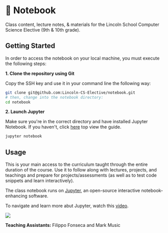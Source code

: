 # 📙 Notebook

Class content, lecture notes, & materials for the Lincoln School Computer Science Elective (9th & 10th grade).

## Getting Started

In order to access the notebook on your local machine, you must execute the following steps:

**1. Clone the repository using Git**

Copy the SSH key and use it in your command line the following way:

```bash
git clone git@github.com:Lincoln-CS-Elective/notebook.git
# then, change into the notebook directory:
cd notebook
```

**2. Launch Jupyter**

Make sure you're in the correct directory and have installed Jupyter Notebook. If you haven't, click [here]() top view the guide.

```bash
jupyter notebook
```

## Usage

This is your main access to the curriculum taught through the entire duration of the course. Use it to follow along with lectures, projects, and teachings and prepare for projects/assessments (as well as to test code snippets and learn interactively).

The class notebook runs on [Jupyter](https://jupyter.org/), an open-source interactive notebook-enhancing software.

To navigate and learn more abut Jupyter, watch this [video](https://www.youtube.com/watch?v=jZ952vChhuI&ab_channel=MichaelFudge).

[![](https://i.ytimg.com/an_webp/HW29067qVWk/mqdefault_6s.webp?du=3000&sqp=COn-z_4F&rs=AOn4CLChfCaIyq7YYYualR6WqpbDKgniTw)](https://www.youtube.com/watch?v=jZ952vChhuI&ab_channel=MichaelFudgeQ "")




**Teaching Assistants:** Filippo Fonseca and Mark Music
